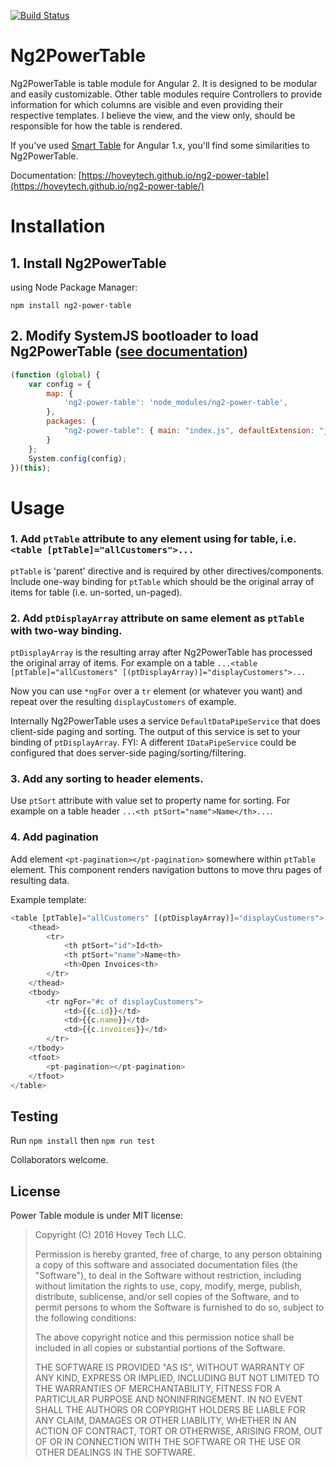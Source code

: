[![Build Status](https://travis-ci.org/hoveytech/ng2-power-table.svg?branch=master)](https://travis-ci.org/hoveytech/ng2-power-table)

# Ng2PowerTable

Ng2PowerTable is table module for Angular 2. It is designed to be modular and easily customizable. Other table modules require Controllers to provide information for which columns are visible and even providing their respective templates. I believe the view, and the view only, should be responsible for how the table is rendered.

If you've used [Smart Table](https://github.com/lorenzofox3/Smart-Table) for Angular 1.x, you'll find some similarities to Ng2PowerTable.

Documentation: [https://hoveytech.github.io/ng2-power-table](https://hoveytech.github.io/ng2-power-table/)

# Installation

## 1. Install Ng2PowerTable

using Node Package Manager:

`npm install ng2-power-table`

## 2. Modify SystemJS bootloader to load Ng2PowerTable ([see documentation](https://hoveytech.github.io/ng2-power-table/))

```javascript
(function (global) {
    var config = {
        map: {
            'ng2-power-table': 'node_modules/ng2-power-table',
        },
        packages: {
            "ng2-power-table": { main: "index.js", defaultExtension: "js" },
        }
    };
    System.config(config);
})(this);
```

# Usage

### 1. Add `ptTable` attribute to any element using for table, i.e. `<table [ptTable]="allCustomers">...`

`ptTable` is 'parent' directive and is required by other directives/components. Include one-way binding for `ptTable` which should be the original array of items for table (i.e. un-sorted, un-paged).

### 2. Add `ptDisplayArray` attribute on same element as `ptTable` with two-way binding.

`ptDisplayArray` is the resulting array after Ng2PowerTable has processed the original array of items. For example on a table `...<table [ptTable]="allCustomers" [(ptDisplayArray)]="displayCustomers">...`

Now you can use `*ngFor` over a `tr` element (or whatever you want) and repeat over the resulting `displayCustomers` of example.

Internally Ng2PowerTable uses a service `DefaultDataPipeService` that does client-side paging and sorting. The output of this service is set to your binding of `ptDisplayArray`. FYI: A different `IDataPipeService` could be configured that does server-side paging/sorting/filtering.

### 3. Add any sorting to header elements.

Use `ptSort` attribute with value set to property name for sorting. For example on a table header `...<th ptSort="name">Name</th>...`.

### 4. Add pagination 

Add element `<pt-pagination></pt-pagination>` somewhere within `ptTable` element. This component renders navigation buttons to move thru pages of resulting data.

Example template:

```javascript
<table [ptTable]="allCustomers" [(ptDisplayArray)]="displayCustomers">
    <thead>
        <tr>
            <th ptSort="id">Id<th>
            <th ptSort="name">Name<th>
            <th>Open Invoices<th>
        </tr>
    </thead>
    <tbody>
        <tr ngFor="#c of displayCustomers">
            <td>{{c.id}}</td>
            <td>{{c.name}}</td>
            <td>{{c.invoices}}</td>
        </tr>
    </tbody>
    <tfoot>
        <pt-pagination></pt-pagination>
    </tfoot>
</table>
```

## Testing

Run `npm install` then `npm run test`

Collaborators welcome.

## License

Power Table module is under MIT license:

> Copyright (C) 2016 Hovey Tech LLC.
>
> Permission is hereby granted, free of charge, to any person
> obtaining a copy of this software and associated documentation files
> (the "Software"), to deal in the Software without restriction,
> including without limitation the rights to use, copy, modify, merge,
> publish, distribute, sublicense, and/or sell copies of the Software,
> and to permit persons to whom the Software is furnished to do so,
> subject to the following conditions:
>
> The above copyright notice and this permission notice shall be
> included in all copies or substantial portions of the Software.
>
> THE SOFTWARE IS PROVIDED "AS IS", WITHOUT WARRANTY OF ANY KIND,
> EXPRESS OR IMPLIED, INCLUDING BUT NOT LIMITED TO THE WARRANTIES OF
> MERCHANTABILITY, FITNESS FOR A PARTICULAR PURPOSE AND
> NONINFRINGEMENT. IN NO EVENT SHALL THE AUTHORS OR COPYRIGHT HOLDERS
> BE LIABLE FOR ANY CLAIM, DAMAGES OR OTHER LIABILITY, WHETHER IN AN
> ACTION OF CONTRACT, TORT OR OTHERWISE, ARISING FROM, OUT OF OR IN
> CONNECTION WITH THE SOFTWARE OR THE USE OR OTHER DEALINGS IN THE
> SOFTWARE.
